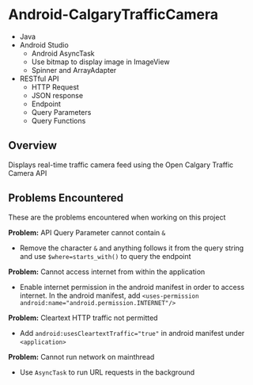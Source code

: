# Android-CalgaryTrafficCamera
- Java
- Android Studio
  - Android AsyncTask
  - Use bitmap to display image in ImageView
  - Spinner and ArrayAdapter
- RESTful API
  - HTTP Request
  - JSON response
  - Endpoint
  - Query Parameters
  - Query Functions


## Overview
Displays real-time traffic camera feed using the Open Calgary Traffic Camera API

## Problems Encountered
These are the problems encountered when working on this project

**Problem:** API Query Parameter cannot contain `&`
- Remove the character `&` and anything follows it from the query string and use `$where=starts_with()` to query the endpoint
  
**Problem:** Cannot access internet from within the application
- Enable internet permission in the android manifest in order to access internet. In the android manifest, add 
`<uses-permission android:name="android.permission.INTERNET"/>`

**Problem:** Cleartext HTTP traffic not permitted
- Add `android:usesCleartextTraffic="true"` in android manifest under `<application>`

**Problem:** Cannot run network on mainthread
- Use `AsyncTask` to run URL requests in the background


